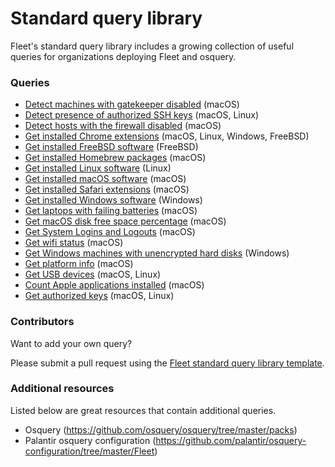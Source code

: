 # Standard query library

Fleet's standard query library includes a growing collection of useful queries for organizations deploying Fleet and osquery.

### Queries

- [Detect machines with gatekeeper disabled](./detect-machines-with-gatekeeper-disabled.md) (macOS)
- [Detect presence of authorized SSH keys](./detect-presence-of-authorized-ssh-keys.md) (macOS, Linux)
- [Detect hosts with the firewall disabled](./detect-hosts-with-the-firewall-disabled.md) (macOS)
- [Get installed Chrome extensions](./get-installed-chrome-extensions.md) (macOS, Linux, Windows, FreeBSD)
- [Get installed FreeBSD software](./get-installed-freebsd-software.md) (FreeBSD)
- [Get installed Homebrew packages](./get-installed-homebrew-packages.md) (macOS)
- [Get installed Linux software](./get-installed-linux-software.md) (Linux)
- [Get installed macOS software](./get-installed-macos-software.md) (macOS)
- [Get installed Safari extensions](./get-installed-safari-extensions.md) (macOS)
- [Get installed Windows software](./get-installed-windows-software.md) (Windows)
- [Get laptops with failing batteries](./get-laptops-with-failing-batteries.md) (macOS)
- [Get macOS disk free space percentage](./get-macos-disk-free-space-percentage.md) (macOS)
- [Get System Logins and Logouts](./get-system-logins-and-logouts.md) (macOS)
- [Get wifi status](./get-wifi-status.md) (macOS)
- [Get Windows machines with unencrypted hard disks](./get-windows-machines-with-unencrypted-hard-disks.md) (Windows)
- [Get platform info](./get-platform-info.md) (macOS)
- [Get USB devices](./get-usb-devices.md) (macOS, Linux)
- [Count Apple applications installed](./count-apple-applications-installed.md) (macOS)
- [Get authorized keys](./get-authorized-keys.md) (macOS, Linux)

### Contributors

Want to add your own query? 

Please submit a pull request using the [Fleet standard query library template](./standard-query-library-template.md).

### Additional resources

Listed below are great resources that contain additional queries.

- Osquery (https://github.com/osquery/osquery/tree/master/packs)
- Palantir osquery configuration (https://github.com/palantir/osquery-configuration/tree/master/Fleet)
